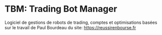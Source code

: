 # TBM: Trading Bot Manager

Logiciel de gestions de robots de trading, comptes et optimisations basées sur le travail de Paul Bourdeau du site: https://reussirenbourse.fr
